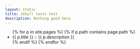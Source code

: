 ```yaml
---
layout: static
title: Jekyll tests test
description: Nothing good here
---
```


<ul>
{% for p in site.pages %}
{% if p.path contains  page.path %}
<li> {{ p.title }} :: {{ p.description }}
</li>
{% endif %}
{% endfor %} <!-- page -->
</ul>